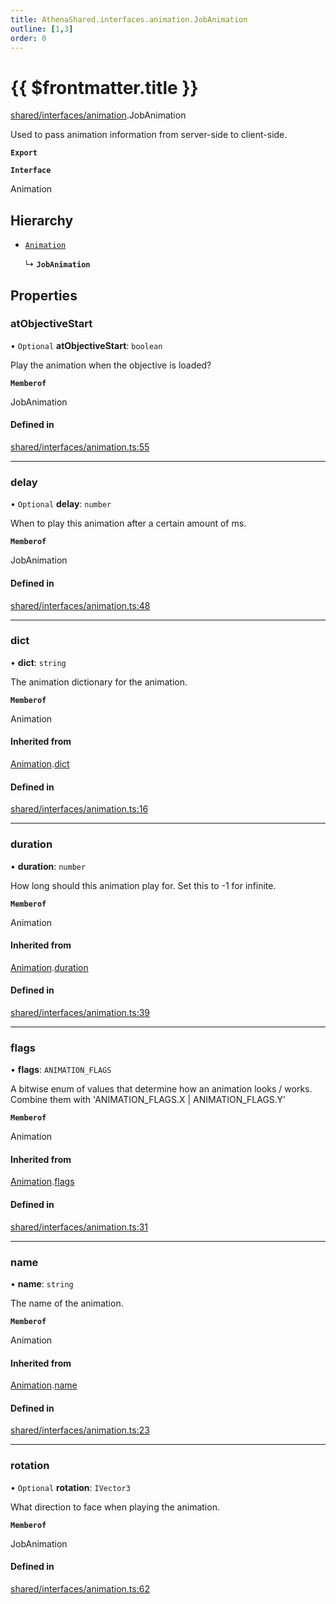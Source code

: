 ```yaml
---
title: AthenaShared.interfaces.animation.JobAnimation
outline: [1,3]
order: 0
---
```


# {{ $frontmatter.title }}


[shared/interfaces/animation](../modules/shared_interfaces_animation.md).JobAnimation

Used to pass animation information from server-side to client-side.

**`Export`**

**`Interface`**

Animation

## Hierarchy

- [`Animation`](shared_interfaces_animation_Animation.md)

  ↳ **`JobAnimation`**

## Properties

### atObjectiveStart

• `Optional` **atObjectiveStart**: `boolean`

Play the animation when the objective is loaded?

**`Memberof`**

JobAnimation

#### Defined in

[shared/interfaces/animation.ts:55](https://github.com/Stuyk/altv-athena/blob/627294b/src/core/shared/interfaces/animation.ts#L55)

___

### delay

• `Optional` **delay**: `number`

When to play this animation after a certain amount of ms.

**`Memberof`**

JobAnimation

#### Defined in

[shared/interfaces/animation.ts:48](https://github.com/Stuyk/altv-athena/blob/627294b/src/core/shared/interfaces/animation.ts#L48)

___

### dict

• **dict**: `string`

The animation dictionary for the animation.

**`Memberof`**

Animation

#### Inherited from

[Animation](shared_interfaces_animation_Animation.md).[dict](shared_interfaces_animation_Animation.md#dict)

#### Defined in

[shared/interfaces/animation.ts:16](https://github.com/Stuyk/altv-athena/blob/627294b/src/core/shared/interfaces/animation.ts#L16)

___

### duration

• **duration**: `number`

How long should this animation play for.
Set this to -1 for infinite.

**`Memberof`**

Animation

#### Inherited from

[Animation](shared_interfaces_animation_Animation.md).[duration](shared_interfaces_animation_Animation.md#duration)

#### Defined in

[shared/interfaces/animation.ts:39](https://github.com/Stuyk/altv-athena/blob/627294b/src/core/shared/interfaces/animation.ts#L39)

___

### flags

• **flags**: `ANIMATION_FLAGS`

A bitwise enum of values that determine how an animation looks / works.
Combine them with 'ANIMATION_FLAGS.X | ANIMATION_FLAGS.Y'

**`Memberof`**

Animation

#### Inherited from

[Animation](shared_interfaces_animation_Animation.md).[flags](shared_interfaces_animation_Animation.md#flags)

#### Defined in

[shared/interfaces/animation.ts:31](https://github.com/Stuyk/altv-athena/blob/627294b/src/core/shared/interfaces/animation.ts#L31)

___

### name

• **name**: `string`

The name of the animation.

**`Memberof`**

Animation

#### Inherited from

[Animation](shared_interfaces_animation_Animation.md).[name](shared_interfaces_animation_Animation.md#name)

#### Defined in

[shared/interfaces/animation.ts:23](https://github.com/Stuyk/altv-athena/blob/627294b/src/core/shared/interfaces/animation.ts#L23)

___

### rotation

• `Optional` **rotation**: `IVector3`

What direction to face when playing the animation.

**`Memberof`**

JobAnimation

#### Defined in

[shared/interfaces/animation.ts:62](https://github.com/Stuyk/altv-athena/blob/627294b/src/core/shared/interfaces/animation.ts#L62)
